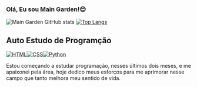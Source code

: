 ### Olá, Eu sou Main Garden!😊

![Main Garden GitHub stats](https://github-readme-stats.vercel.app/api?username=main-garden&show_icons=true&theme=merko)
[![Top Langs](https://github-readme-stats.vercel.app/api/top-langs/?username=main-garden)](https://github.com/main-garden/github-readme-stats)

## Auto Estudo de Programção 
[![HTML](https://img.shields.io/badge/HTML5-E34F26?style=for-the-badge&logo=html5&logoColor=white)](https://github.com/Main-Garden/Projecte-3/blob/main/index.html)[![CSS](https://img.shields.io/badge/CSS-239120?&style=for-the-badge&logo=css3&logoColor=white)](https://github.com/Main-Garden/Projecte-3/blob/main/style.css)[![Python](	https://img.shields.io/badge/Python-14354C?style=for-the-badge&logo=python&logoColor=white)](https://github.com/Main-Garden/Projecte-3/blob/main/Abrir%20Google.ipynb)

Estou começando a estudar programação, nesses últimos dois meses, e me apaixonei pela área, hoje dedico meus esforços para me aprimorar nesse campo que tanto melhora meu sentido de vida.

